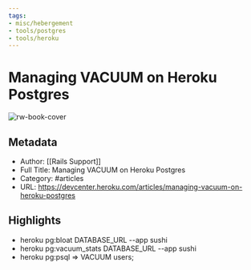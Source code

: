 ```yaml
---
tags:
- misc/hebergement
- tools/postgres
- tools/heroku
---
```

# Managing VACUUM on Heroku Postgres

![rw-book-cover](https://readwise-assets.s3.amazonaws.com/static/images/article4.6bc1851654a0.png)

## Metadata
- Author: [[Rails Support]]
- Full Title: Managing VACUUM on Heroku Postgres
- Category: #articles
- URL: https://devcenter.heroku.com/articles/managing-vacuum-on-heroku-postgres

## Highlights
- heroku pg:bloat DATABASE_URL --app sushi
- heroku pg:vacuum_stats DATABASE_URL --app sushi
- heroku pg:psql => VACUUM users;
